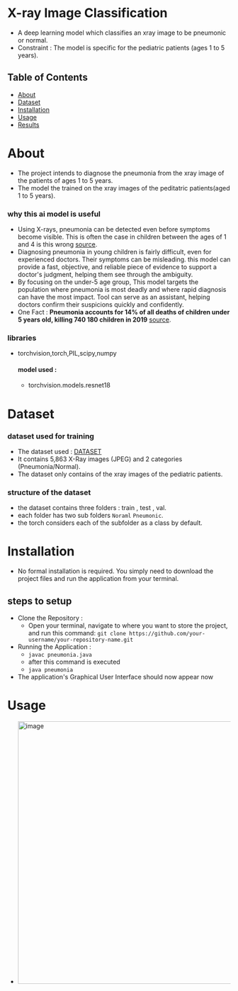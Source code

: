 # X-ray Image Classification   
- A deep learning model which classifies an xray image to be pneumonic or normal.
- Constraint : The model is specific for the pediatric patients (ages 1 to 5 years).
## Table of Contents
- [About](#about)
- [Dataset](#dataset)
- [Installation](#installation)
- [Usage](#usage)
- [Results](#results)

# About 
- The project intends to diagnose the pneumonia from the xray image of the patients of ages 1 to 5 years.
- The model the trained on the xray images of the peditatric patients(aged 1 to 5 years).
### why this ai model is useful 
 - Using X-rays, pneumonia can be detected even before symptoms become visible. This is often the case  in children between the ages of 1 and 4  is this wrong [source](https://www.ncbi.nlm.nih.gov/books/NBK525772/).
 - Diagnosing pneumonia in young children is fairly difficult, even for experienced doctors. Their symptoms can be misleading. this model can provide a fast, objective, and reliable piece of evidence to support a doctor's judgment, helping them see through the ambiguity.
 - By focusing on the under-5 age group, This model targets the population where pneumonia is most deadly and where rapid diagnosis can have the most impact. Tool can serve as an assistant, helping doctors confirm their suspicions quickly and confidently.
 - One Fact : **Pneumonia accounts for 14% of all deaths of children under 5 years old, killing 740 180 children in 2019** [source](https://www.who.int/news-room/fact-sheets/detail/pneumonia).
### libraries 
- torchvision,torch,PIL,scipy,numpy
    #### model used :
    - torchvision.models.resnet18


# Dataset 
### dataset used for training 
  - The dataset used : [DATASET](https://www.kaggle.com/datasets/paultimothymooney/chest-xray-pneumonia)
  - It contains 5,863 X-Ray images (JPEG) and 2 categories (Pneumonia/Normal).
  - The dataset only contains of the xray images of the pediatric patients.
### structure of the dataset 
  - the dataset contains three folders : train , test , val.
  - each folder has two sub folders `Noraml` `Pneumonic`.
  - the torch considers each of the subfolder as a class by default.


# Installation
- No formal installation is required. You simply need to download the project files and run the application from your terminal.
## steps to setup 
  - Clone the Repository :
    - Open your terminal, navigate to where you want to store the project, and run this command: `git clone https://github.com/your-username/your-repository-name.git`
  - Running the Application :
    - `javac pneumonia.java`
    - after this command is executed
    - `java pneumonia`
  - The application's Graphical User Interface should now appear now

 # Usage
 - <img width="751" height="593" alt="image" src="https://github.com/user-attachments/assets/0a79be38-4ea4-4db6-abae-b37a3e2cab9d" />

 
